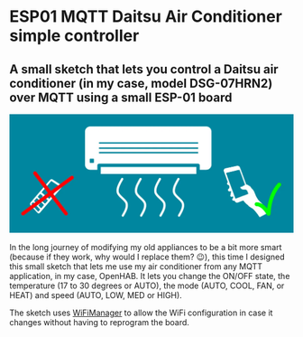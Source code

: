 # ESP01 MQTT Daitsu Air Conditioner simple controller
## A small sketch that lets you control a Daitsu air conditioner (in my case, model DSG-07HRN2) over MQTT using a small ESP-01 board

![Logo](https://raw.githubusercontent.com/ladbsoft/ESP01_Daitsu_Air_Conditioner_simple_controller/master/Image.png "Logo")

In the long journey of modifying my old appliances to be a bit more smart (because if they work, why would I replace them? 😉), this time I designed this small sketch that lets me use my air conditioner from any MQTT application, in my case, OpenHAB. It lets you change the ON/OFF state, the temperature (17 to 30 degrees or AUTO), the mode (AUTO, COOL, FAN, or HEAT) and speed (AUTO, LOW, MED or HIGH).

The sketch uses [WiFiManager](https://github.com/tzapu/WiFiManager) to allow the WiFi configuration in case it changes without having to reprogram the board.
